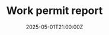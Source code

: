---
title: Work permit report
linkTitle: Work permit report
date: '2025-05-01T21:00:00Z'
weight: 1
description: No content
draft: false
ref: work-permit-report
---